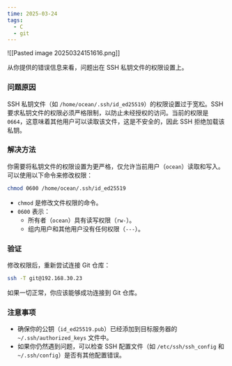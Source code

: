 ```yaml
---
time: 2025-03-24
tags:
  - C
  - git
---
```



![[Pasted image 20250324151616.png]]

从你提供的错误信息来看，问题出在 SSH 私钥文件的权限设置上。

### 问题原因
SSH 私钥文件（如 `/home/ocean/.ssh/id_ed25519`）的权限设置过于宽松。SSH 要求私钥文件的权限必须严格限制，以防止未经授权的访问。当前的权限是 `0664`，这意味着其他用户可以读取该文件，这是不安全的，因此 SSH 拒绝加载该私钥。

### 解决方法
你需要将私钥文件的权限设置为更严格，仅允许当前用户（`ocean`）读取和写入。可以使用以下命令来修改权限：

```bash
chmod 0600 /home/ocean/.ssh/id_ed25519
```

- `chmod` 是修改文件权限的命令。
- `0600` 表示：
  - 所有者（`ocean`）具有读写权限（`rw-`）。
  - 组内用户和其他用户没有任何权限（`---`）。

### 验证
修改权限后，重新尝试连接 Git 仓库：

```bash
ssh -T git@192.168.30.23
```

如果一切正常，你应该能够成功连接到 Git 仓库。

### 注意事项
- 确保你的公钥（`id_ed25519.pub`）已经添加到目标服务器的 `~/.ssh/authorized_keys` 文件中。
- 如果你仍然遇到问题，可以检查 SSH 配置文件（如 `/etc/ssh/ssh_config` 和 `~/.ssh/config`）是否有其他配置错误。
